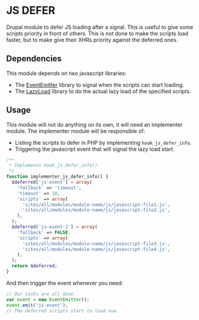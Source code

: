 JS DEFER
========

Drupal module to defer JS loading after a signal. This is useful to give some
scripts priority in front of others. This is not done to make the scripts load
faster, but to make give their XHRs priority against the deferred ones.

## Dependencies

This module depends on two javascript libraries:

  - The [EventEmitter](https://github.com/Wolfy87/EventEmitter) library to
  signal when the scripts can start loading.
  - The [LazyLoad](https://github.com/rgrove/lazyload) library to do the actual
  lazy load of the specified scripts.

## Usage

This module will not do anything on its own, it will need an implementer module.
The implementer module will be responsible of:

  - Listing the scripts to defer in PHP by implementing `hook_js_defer_info`.
  - Triggering the javascript event that will signal the lazy load start.

```php
/**
 * Implements hook_js_defer_info().
 */
function implementer_js_defer_info() {
  $deferred['js-event'] = array(
    'fallback' => 'timeout',
    'timeout' => 10,
    'scripts' => array(
      'sites/all/modules/module-name/js/javascript-file1.js',
      'sites/all/modules/module-name/js/javascript-file2.js',
    ),
  );
  $deferred['js-event-2'] = array(
    'fallback' => FALSE,
    'scripts' => array(
      'sites/all/modules/module-name/js/javascript-file3.js',
      'sites/all/modules/module-name/js/javascript-file4.js',
    ),
  );
  return $deferred;
}
```

And then trigger the event whenever you need:

```js
// Our tasks are all done.
var event = new EventEmitter();
event.emit('js-event');
// The deferred scripts start to load now.
```